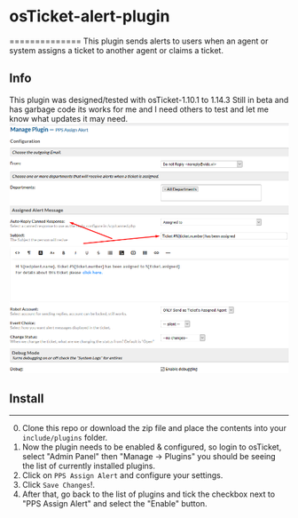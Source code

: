 # osTicket-alert-plugin 

==============
This plugin sends alerts to users when an agent or system assigns a ticket to another agent or claims a ticket.

Info
------
This plugin was designed/tested with osTicket-1.10.1 to 1.14.3
Still in beta and has garbage code its works for me and I need others to test and let me know what updates it may need.
![Screenshot](Plugin-Screenshot_232.png)
## Install
--------
0. Clone this repo or download the zip file and place the contents into your `include/plugins` folder.
0. Now the plugin needs to be enabled & configured, so login to osTicket, select "Admin Panel" then "Manage -> Plugins" you should be seeing the list of currently installed plugins.
0. Click on `PPS Assign Alert` and configure your settings. 
0. Click `Save Changes`!. 
0. After that, go back to the list of plugins and tick the checkbox next to "PPS Assign Alert" and select the "Enable" button.
